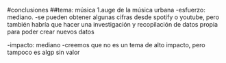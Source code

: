 #conclusiones
##tema: música
1.auge de la música urbana
-esfuerzo: mediano.
-se pueden obtener algunas cifras desde spotify o youtube, pero también habría que hacer una investigación y recopilación de datos propia para poder crear nuevos datos

-impacto: mediano
-creemos que no es un tema de alto impacto, pero tampoco es algp sin valor 